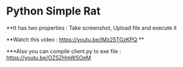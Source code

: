 # Python Simple Rat

**It has two properties : Take screenshot, Upload file and execute it

**Watch this video : https://youtu.be/lMz25TGzKPQ **

***Also you can compile client.py to exe file : https://youtu.be/OZSZHmWSOeM

